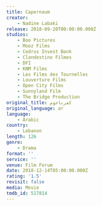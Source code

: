 ```yaml
---
title: Capernaum
creator:
    - Nadine Labaki
release: 2018-09-20T00:00:00.000Z
studios:
    - Boo Pictures
    - Mooz Films
    - Cedrus Invest Bank
    - Clandestino Filmes
    - DFI
    - KNM Films
    - Les Films des Tournelles
    - Louverture Films
    - Open City Films
    - Sunnyland Film
    - The Bridge Production
original_title: کفرناحوم
original_language: ar
language:
    - Arabic
country:
    - Lebanon
length: 126
genre:
    - Drama
format: ''
service: ''
venue: Film Forum
date: 2018-12-14T05:00:00.000Z
rating: '1.5'
revisit: false
media: Movie
tmdb_id: 517814
---
```



